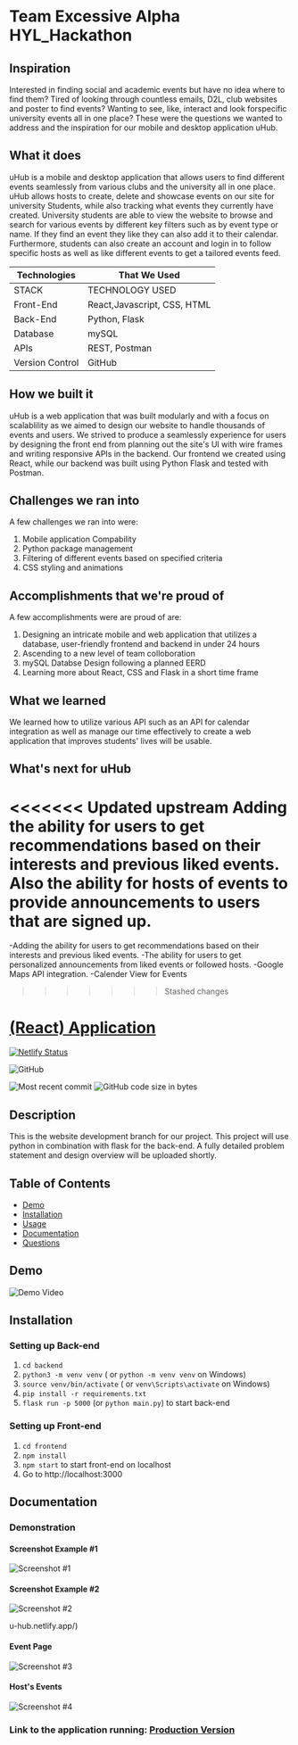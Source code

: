 # Team Excessive Alpha HYL_Hackathon

## Inspiration

Interested in finding social and academic events but have no idea where to find them? Tired of looking through countless emails, D2L, club websites and poster to find events? Wanting to see, like, interact and look forspecific university events all in one place? These were the questions we wanted to address and the inspiration for our mobile and desktop application uHub.

## What it does

uHub is a mobile and desktop application that allows users to find different events seamlessly from various clubs and the university all in one place. uHub allows hosts to create, delete and showcase events on our site for university Students, while also tracking what events they currently have created. University students are able to view the website to browse and search for various events by different key filters such as by event type or name. If they find an event they like they can also add it to their calendar. Furthermore, students can also create an account and login in to follow specific hosts as well as like different events to get a tailored events feed.

| Technologies    | That We Used                |
| --------------- | --------------------------- |
| STACK           | TECHNOLOGY USED             |
| Front-End       | React,Javascript, CSS, HTML |
| Back-End        | Python, Flask               |
| Database        | mySQL                       |
| APIs            | REST, Postman               |
| Version Control | GitHub                      |

## How we built it

uHub is a web application that was built modularly and with a focus on scalablility as we aimed to design our website to handle thousands of events and users. We strived to produce a seamlessly experience for users by designing the front end from planning out the site's UI with wire frames and writing responsive APIs in the backend. Our frontend we created using React, while our backend was built using Python Flask and tested with Postman.

## Challenges we ran into

A few challenges we ran into were:

1. Mobile application Compability
2. Python package management
3. Filtering of different events based on specified criteria
4. CSS styling and animations

## Accomplishments that we're proud of

A few accomplishments were are proud of are:

1. Designing an intricate mobile and web application that utilizes a database, user-friendly frontend and backend in under 24 hours
2. Ascending to a new level of team colloboration
3. mySQL Databse Design following a planned EERD
4. Learning more about React, CSS and Flask in a short time frame

## What we learned

We learned how to utilize various API such as an API for calendar integration as well as manage our time effectively to create a web application that improves students' lives will be usable.

## What's next for uHub

<<<<<<< Updated upstream
Adding the ability for users to get recommendations based on their interests and previous liked events. Also the ability for hosts of events to provide announcements to users that are signed up.
=======
-Adding the ability for users to get recommendations based on their interests and previous liked events.
-The ability for users to get personalized announcements from liked events or followed hosts.
-Google Maps API integration.
-Calender View for Events
>>>>>>> Stashed changes

# [(React) Application](https://github.com/cmrnfaith/HYL_Hackathon)

[![Netlify Status](https://api.netlify.com/api/v1/badges/ba98fcc3-3cc3-4e47-ab14-6cb12a983385/deploy-status)](https://app.netlify.com/sites/u-hub/deploys)

![GitHub](https://img.shields.io/github/license/cmrnfaith/HYL_Hackathon?style=plastic)

![Most recent commit](https://img.shields.io/github/last-commit/cmrnfaith/HYL_Hackathon)
![GitHub code size in bytes](https://img.shields.io/github/languages/code-size/cmrnfaith/HYL_Hackathon)

## Description

This is the website development branch for our project. This project will use python in combination with flask for the back-end. A fully detailed problem statement and design overview will be uploaded shortly.

## Table of Contents

- [Demo](#Demo)
- [Installation](#Installation)
- [Usage](#Usage)
- [Documentation](#Documentation)
- [Questions](#Questions)

## Demo

![Demo Video](https://youtube.com/demo)

## Installation

### Setting up Back-end

1. `cd backend`
2. `python3 -m venv venv` ( or `python -m venv venv` on Windows)
3. `source venv/bin/activate` ( or `venv\Scripts\activate` on Windows)
4. `pip install -r requirements.txt`
5. `flask run -p 5000` (or `python main.py`) to start back-end

### Setting up Front-end

1. `cd frontend`
2. `npm install`
3. `npm start` to start front-end on localhost
4. Go to http://localhost:3000

## Documentation

### Demonstration

#### Screenshot Example #1

![Screenshot #1](docs/Example2.png?raw=true "Example 1")

#### Screenshot Example #2

![Screenshot #2](docs/Example3.png?raw=true "Example 2")

u-hub.netlify.app/)

#### Event Page

![Screenshot #3](docs/Example4.png?raw=true "Example 3")

#### Host's Events

![Screenshot #4](docs/Example5.png?raw=true "Example 4")

### Link to the application running: [Production Version](https://u-hub.netlify.app/)
